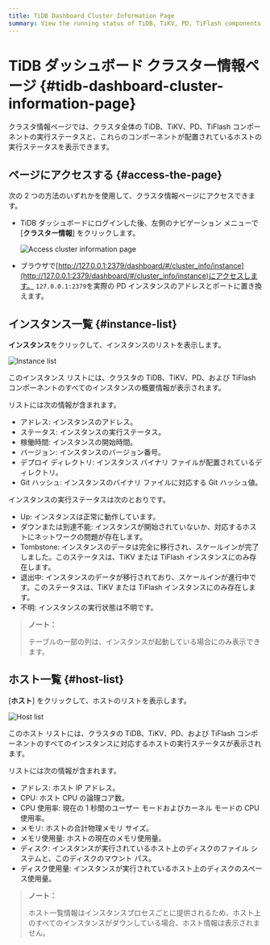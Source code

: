 ```yaml
---
title: TiDB Dashboard Cluster Information Page
summary: View the running status of TiDB, TiKV, PD, TiFlash components in the entire cluster and the running status of the host on which these components are located.
---
```


# TiDB ダッシュボード クラスター情報ページ {#tidb-dashboard-cluster-information-page}

クラスタ情報ページでは、クラスタ全体の TiDB、TiKV、PD、TiFlash コンポーネントの実行ステータスと、これらのコンポーネントが配置されているホストの実行ステータスを表示できます。

## ページにアクセスする {#access-the-page}

次の 2 つの方法のいずれかを使用して、クラスタ情報ページにアクセスできます。

-   TiDB ダッシュボードにログインした後、左側のナビゲーション メニューで [**クラスター情報**] をクリックします。

    ![Access cluster information page](/media/dashboard/dashboard-cluster-info-access.png)

-   ブラウザで[http://127.0.0.1:2379/dashboard/#/cluster_info/instance](http://127.0.0.1:2379/dashboard/#/cluster_info/instance)にアクセスします。 `127.0.0.1:2379`を実際の PD インスタンスのアドレスとポートに置き換えます。

## インスタンス一覧 {#instance-list}

**インスタンス**をクリックして、インスタンスのリストを表示します。

![Instance list](/media/dashboard/dashboard-cluster-info-instances.png)

このインスタンス リストには、クラスタの TiDB、TiKV、PD、および TiFlash コンポーネントのすべてのインスタンスの概要情報が表示されます。

リストには次の情報が含まれます。

-   アドレス: インスタンスのアドレス。
-   ステータス: インスタンスの実行ステータス。
-   稼働時間: インスタンスの開始時間。
-   バージョン: インスタンスのバージョン番号。
-   デプロイ ディレクトリ: インスタンス バイナリ ファイルが配置されているディレクトリ。
-   Git ハッシュ: インスタンスのバイナリ ファイルに対応する Git ハッシュ値。

インスタンスの実行ステータスは次のとおりです。

-   Up: インスタンスは正常に動作しています。
-   ダウンまたは到達不能: インスタンスが開始されていないか、対応するホストにネットワークの問題が存在します。
-   Tombstone: インスタンスのデータは完全に移行され、スケールインが完了しました。このステータスは、TiKV または TiFlash インスタンスにのみ存在します。
-   退出中: インスタンスのデータが移行されており、スケールインが進行中です。このステータスは、TiKV または TiFlash インスタンスにのみ存在します。
-   不明: インスタンスの実行状態は不明です。

> **ノート：**
>
> テーブルの一部の列は、インスタンスが起動している場合にのみ表示できます。

## ホスト一覧 {#host-list}

[**ホスト**] をクリックして、ホストのリストを表示します。

![Host list](/media/dashboard/dashboard-cluster-info-hosts.png)

このホスト リストには、クラスタの TiDB、TiKV、PD、および TiFlash コンポーネントのすべてのインスタンスに対応するホストの実行ステータスが表示されます。

リストには次の情報が含まれます。

-   アドレス: ホスト IP アドレス。
-   CPU: ホスト CPU の論理コア数。
-   CPU 使用率: 現在の 1 秒間のユーザー モードおよびカーネル モードの CPU 使用率。
-   メモリ: ホストの合計物理メモリ サイズ。
-   メモリ使用量: ホストの現在のメモリ使用量。
-   ディスク: インスタンスが実行されているホスト上のディスクのファイル システムと、このディスクのマウント パス。
-   ディスク使用量: インスタンスが実行されているホスト上のディスクのスペース使用量。

> **ノート：**
>
> ホスト一覧情報はインスタンスプロセスごとに提供されるため、ホスト上のすべてのインスタンスがダウンしている場合、ホスト情報は表示されません。
